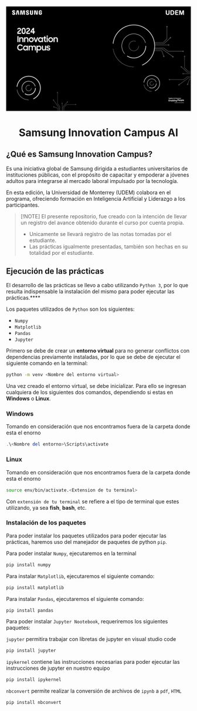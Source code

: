 ![Banner SIC](SamsungUDEM.png)
<h1 style="text-align: center;">Samsung Innovation Campus AI</h1>

## ¿Qué es Samsung Innovation Campus?
Es una iniciativa global de Samsung dirigida a estudiantes universitarios de instituciones públicas, con el propósito de capacitar y empoderar a jóvenes adultos para integrarse al mercado laboral impulsado por la tecnología.

En esta edición, la Universidad de Monterrey (UDEM) colabora en el programa, ofreciendo formación en Inteligencia Artificial y Liderazgo a los participantes. 

> [!NOTE] El presente repositorio, fue creado con la intención de llevar un registro del avance obtenido durante el curso por cuenta propia.
> - Unicamente se llevará registro de las notas tomadas por el estudiante.
> - Las prácticas igualmente presentadas, también son hechas en su totalidad por el estudiante.
## Ejecución de las prácticas
El desarrollo de las prácticas se llevo a cabo utilizando `Python 3`, por lo que resulta indispensable la instalación del mismo para poder ejecutar las prácticas.****

Los paquetes utilizados de `Python` son los siguientes:
- `Numpy`
- `Matplotlib`
- `Pandas`
- `Jupyter`

Primero se debe de crear un **entorno virtual** para no generar conflictos con dependencias previamente instaladas, por lo que se debe de ejecutar el siguiente comando en la terminal:

``` Bash
python -m venv <Nombre del entorno virtual>
```

Una vez creado el entorno virtual, se debe inicializar. Para ello se ingresan cualquiera de los siguientes dos comandos, dependiendo si estas en **Windows** o **Linux**.

### Windows
Tomando en consideración que nos encontramos fuera de la carpeta donde esta el enorno
``` Powershell
.\<Nombre del entorno>\Scripts\activate
```
### Linux
Tomando en consideración que nos encontramos fuera de la carpeta donde esta el enorno
``` bash
source env/bin/activate.<Extension de tu terminal>
```
Con `extensión de tu terminal` se refiere a el tipo de terminal que estes utilizando, ya sea **fish**, **bash**, etc.

### Instalación de los paquetes
Para poder instalar los paquetes utilizados para poder ejecutar las prácticas, haremos uso del manejador de paquetes de python `pip`.

Para poder instalar `Numpy`, ejecutaremos en la terminal
``` Python
pip install numpy
```

Para instalar `Matplotlib`, ejecutaremos el siguiente comando:
``` Python
pip install matplotlib
```

Para instalar `Pandas`, ejecutaremos el siguiente comando:
``` Python
pip install pandas
```

Para poder instalar `Jupyter Nootebook`, requeriremos los siguientes paquetes:

`jupyter` permitira trabajar con libretas de jupyter en visual studio code
``` Python
pip install jupyter
```
`ipykernel` contiene las instrucciones necesarias para poder ejecutar las instrucciones de jupyter en nuestro equipo
``` Python
pip install ipykernel
```
`nbconvert` permite realizar la conversión de archivos de `ipynb` a `pdf`, `HTML`
``` Python
pip install nbconvert
```
